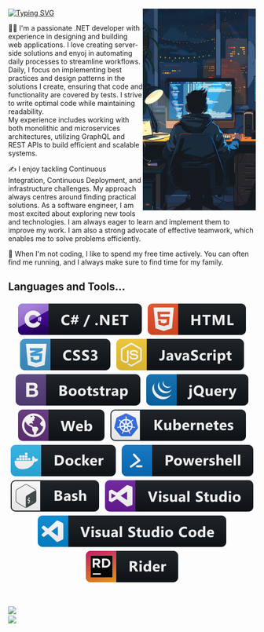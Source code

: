 [![Typing SVG](https://readme-typing-svg.demolab.com?font=Architects+Daughter&size=33&pause=1000&center=true&vCenter=true&lines=Hi+there!%F0%9F%91%8B)](https://git.io/typing-svg)
<img src="./assets/jpg/developer.jpg" width="230" align="right" alt="https://pixabay.com/illustrations/developer-programmer-coding-8764521"/>

👨‍💻 I'm a passionate .NET developer with experience in designing and building web applications. I love creating server-side solutions and enyoj in automating daily processes to streamline workflows.
<br/>Daily, I focus on implementing best practices and design patterns in the solutions I create, ensuring that code and functionality are covered by tests. I strive to write optimal code while maintaining readability.
<br/>My experience includes working with both monolithic and microservices architectures, utilizing GraphQL and REST APIs to build efficient and scalable systems.

✍️ I enjoy tackling Continuous Integration, Continuous Deployment, and infrastructure challenges. My approach always centres around finding practical solutions. As a software engineer, I am most excited about exploring new tools and technologies. I am always eager to learn and implement them to improve my work. I am also a strong advocate of effective teamwork, which enables me to solve problems efficiently.

🏡 When I'm not coding, I like to spend my free time actively. You can often find me running, and I always make sure to find time for my family.



## Languages and Tools...

<p align="center">
  <img src="./assets/svg/dev/languages/csharp_dotnet.svg" alt="csharp_dotnet" style="vertical-align:top; margin:4px">
  <img src="./assets/svg/dev/languages/html.svg" alt="html" style="vertical-align:top; margin:4px">   
  <img src="./assets/svg/dev/languages/css3.svg" alt="css3" style="vertical-align:top; margin:4px"> 
  <img src="./assets/svg/dev/languages/js.svg" alt="js" style="vertical-align:top; margin:4px">
  <img src="./assets/svg/dev/frameworks/bootstrap.svg" alt="bootstrap" style="vertical-align:top; margin:4px">
  <img src="./assets/svg/dev/frameworks/jquery.svg" alt="jquery" style="vertical-align:top; margin:4px">
  <img src="./assets/svg/dev/misc/web.svg" alt="web" style="vertical-align:top; margin:4px">
  <img src="./assets/svg/dev/services/kubernetes.svg" alt="kubernetes" style="vertical-align:top; margin:4px">
  <img src="./assets/svg/dev/tools/docker.svg" alt="docker" style="vertical-align:top; margin:4px">
  <img src="./assets/svg/dev/tools/powershell.svg" alt="powershell" style="vertical-align:top; margin:4px">
  <img src="./assets/svg/dev/tools/bash.svg" alt="bash" style="vertical-align:top; margin:4px">
  <img src="./assets/svg/dev/tools/visualstudio.svg" alt="visualstudio" style="vertical-align:top; margin:4px"><img src="./assets/svg/dev/tools/visualstudio_code.svg" alt="vscode" style="vertical-align:top; margin:4px">
  <img src="./assets/svg/dev/tools/jetbrains_rider.svg" alt="jetbrains_rider" style="vertical-align:top; margin:4px">
</p><br/>

[![](https://img.shields.io/badge/-Łukasz%20Wielopolski-blue?style=flat-square&logo=Linkedin&logoColor=white&link=https://www.linkedin.com/in/nick-chapsas/)](https://www.linkedin.com/in/lukasz-wielopolski/)  
[![](https://img.shields.io/badge/-@wluk-%23181717?style=flat-square&logo=github)](https://github.com/wluk)
